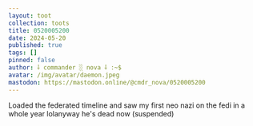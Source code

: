 ```yaml
---
layout: toot
collection: toots
title: 0520005200
date: 2024-05-20
published: true
tags: []
pinned: false
author: ⸸ commander ░ nova ⸸ :~$
avatar: /img/avatar/daemon.jpeg
mastodon: https://mastodon.online/@cmdr_nova/0520005200
---
```


Loaded the federated timeline and saw my first neo nazi on the fedi in a whole year lolanyway he's dead now (suspended)

